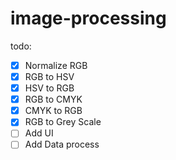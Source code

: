 # image-processing

todo:

- [x] Normalize RGB
- [x] RGB to HSV
- [x] HSV to RGB
- [x] RGB to CMYK
- [x] CMYK to RGB
- [x] RGB to Grey Scale
- [ ] Add UI
- [ ] Add Data process
